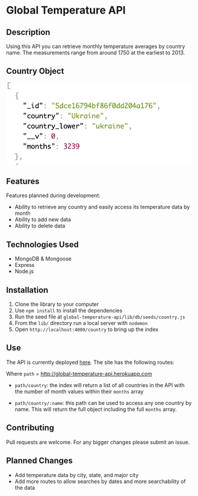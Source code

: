 # Global Temperature API

## Description

Using this API you can retrieve monthly temperature averages by country name. The measurements range from around 1750 at the earliest to 2013.

## Country Object

![an example of a country object](./images/jsonexample.png)

## Features

Features planned during development:

- Ability to retrieve any country and easily access its temperature data by month
- Ability to add new data
- Ability to delete data

## Technologies Used

- MongoDB & Mongoose
- Express
- Node.js

## Installation

1. Clone the library to your computer
2. Use `npm install` to install the dependencies
3. Run the seed file at `global-temperature-api/lib/db/seeds/country.js`
4. From the `lib/` directory run a local server with `nodemon`
5. Open `http://localhost:4000/country` to bring up the index

## Use

The API is currently deployed [here](http://global-temperature-api.herokuapp.com). The site has the following routes:

Where `path` = http://global-temperature-api.herokuapp.com

- `path/country`: the index will return a list of all countries in the API with the number of month values within their `months` array

- `path/country/:name`: this path can be used to access any one country by name. This will return the full object including the full `months` array.

## Contributing

Pull requests are welcome. For any bigger changes please submit an issue.

## Planned Changes

- Add temperature data by city, state, and major city
- Add more routes to allow searches by dates and more searchability of the data
